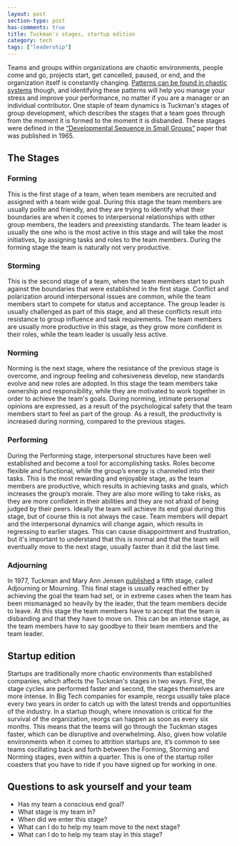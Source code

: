 ```yaml
---
layout: post
section-type: post
has-comments: true
title: Tuckman's stages, startup edition
category: tech
tags: ["leadership"]
---
```


Teams and groups within organizations are chaotic environments, people come and
go, projects start, get cancelled, paused, or end, and the organization itself
is constantly changing.
[Patterns can be found in chaotic systems](https://en.wikipedia.org/wiki/Chaos_theory)
though, and identifying these patterns will help you manage your stress and
improve your performance, no matter if you are a manager or an individual
contributor. One staple of team dynamics is Tuckman's stages of group
development, which describes the stages that a team goes through from the moment
it is formed to the moment it is disbanded. These stages were defined in the
[“Developmental Sequence in Small Groups”](https://web.mit.edu/curhan/www/docs/Articles/15341_Readings/Group_Dynamics/Tuckman_1965_Developmental_sequence_in_small_groups.pdf)
paper that was published in 1965.

## The Stages

### Forming

This is the first stage of a team, when team members are recruited and assigned
with a team wide goal. During this stage the team members are usually polite and
friendly, and they are trying to identify what their boundaries are when it
comes to interpersonal relationships with other group members, the leaders and
preexisting standards. The team leader is usually the one who is the most active
in this stage and will take the most initiatives, by assigning tasks and roles
to the team members. During the forming stage the team is naturally not very
productive.

### Storming

This is the second stage of a team, when the team members start to push against
the boundaries that were established in the first stage. Conflict and
polarization around interpersonal issues are common, while the team members
start to compete for status and acceptance. The group leader is usually
challenged as part of this stage, and all these conflicts result into resistance
to group influence and task requirements. The team members are usually more
productive in this stage, as they grow more confident in their roles, while the
team leader is usually less active.

### Norming

Norming is the next stage, where the resistance of the previous stage is
overcome, and ingroup feeling and cohesiveness develop, new standards evolve and
new roles are adopted. In this stage the team members take ownership and
responsibility, while they are motivated to work together in order to achieve
the team's goals. During norming, intimate personal opinions are expressed, as a
result of the psychological safety that the team members start to feel as part
of the group. As a result, the productivity is increased during norming,
compared to the previous stages.

### Performing

During the Performing stage, interpersonal structures have been well established
and become a tool for accomplishing tasks. Roles become flexible and functional,
while the group’s energy is channeled into their tasks. This is the most
rewarding and enjoyable stage, as the team members are productive, which results
in achieving tasks and goals, which increases the group’s morale. They are also
more willing to take risks, as they are more confident in their abilities and
they are not afraid of being judged by their peers. Ideally the team will
achieve its end goal during this stage, but of course this is not always the
case. Team members will depart and the interpersonal dynamics will change again,
which results in regressing to earlier stages. This can cause disappointment and
frustration, but it's important to understand that this is normal and that the
team will eventually move to the next stage, usually faster than it did the last
time.

### Adjourning

In 1977, Tuckman and Mary Ann Jensen
[published](https://journals.sagepub.com/doi/10.1177/105960117700200404) a fifth
stage, called Adjourning or Mourning. This final stage is usually reached either
by achieving the goal the team had set, or in extreme cases when the team has
been mismanaged so heavily by the leader, that the team members decide to leave.
At this stage the team members have to accept that the team is disbanding and
that they have to move on. This can be an intense stage, as the team members
have to say goodbye to their team members and the team leader.

## Startup edition

Startups are traditionally more chaotic environments than established companies,
which affects the Tuckman's stages in two ways. First, the stage cycles are
performed faster and second, the stages themselves are more intense. In Big Tech
companies for example, reorgs usually take place every two years in order to
catch up with the latest trends and opportunities of the industry. In a startup
though, where innovation is critical for the survival of the organization,
reorgs can happen as soon as every six months. This means that the teams will go
through the Tuckman stages faster, which can be disruptive and overwhelming.
Also, given how volatile environments when it comes to attrition startups are,
it’s common to see teams oscillating back and forth between the Forming,
Storming and Norming stages, even within a quarter. This is one of the startup
roller coasters that you have to ride if you have signed up for working in one.

## Questions to ask yourself and your team

- Has my team a conscious end goal?
- What stage is my team in?
- When did we enter this stage?
- What can I do to help my team move to the next stage?
- What can I do to help my team stay in this stage?
